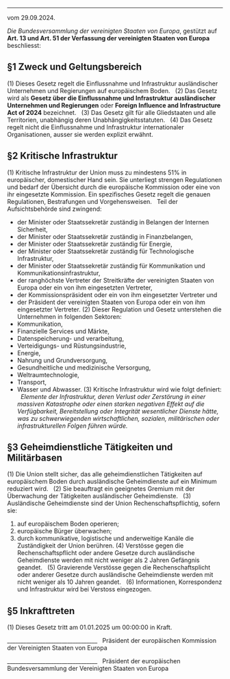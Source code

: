 _______________________________________________________________
vom 29.09.2024.  

_Die Bundesversammlung der vereinigten Staaten von Europa_, gestützt auf **Art. 13 und Art. 51 der Verfassung der vereinigten Staaten von Europa** beschliesst:

  
## §1 Zweck und Geltungsbereich
(1) Dieses Gesetz regelt die Einflussnahme und Infrastruktur ausländischer Unternehmen und Regierungen auf europäischem Boden.  
(2) Das Gesetz wird als **Gesetz über die Einflussnahme und Infrastruktur ausländischer Unternehmen und Regierungen** oder **Foreign Influence and Infrastructure Act of 2024** bezeichnet.  
(3) Das Gesetz gilt für alle Gliedstaaten und alle Territorien, unabhängig deren Unabhängigkeitsstatuten.  
(4) Das Gesetz regelt nicht die Einflussnahme und Infrastruktur internationaler Organisationen, ausser sie werden explizit erwähnt.  
  

## §2 Kritische Infrastruktur
(1) Kritische Infrastruktur der Union muss zu mindestens 51% in europäischer, domestischer Hand sein. Sie unterliegt strengen Regulationen und bedarf der Übersicht durch die europäische Kommission oder eine von ihr eingesetzte Kommission. Ein spezifisches Gesetz regelt die genauen Regulationen, Bestrafungen und Vorgehensweisen.  
Teil der Aufsichtsbehörde sind zwingend:  
- der Minister oder Staatssekretär zuständig in Belangen der Internen Sicherheit,
- der Minister oder Staatssekretär zuständig in Finanzbelangen,
- der Minister oder Staatssekretär zuständig für Energie,
- der Minister oder Staatssekretär zuständig für Technologische Infrastruktur,
- der Minister oder Staatssekretär zuständig für Kommunikation und Kommunikationsinfrastruktur,
- der ranghöchste Vertreter der Streitkräfte der vereinigten Staaten von Europa oder ein von ihm eingesetzten Vertreter,
- der Kommissionspräsident oder ein von ihm eingesetzter Vertreter und
- der Präsident der vereinigten Staaten von Europa oder ein von ihm eingesetzter Vertreter.
(2) Dieser Regulation und Gesetz unterstehen die Unternehmen in folgenden Sektoren:  
- Kommunikation,
- Finanzielle Services und Märkte,
- Datenspeicherung- und verarbeitung,
- Verteidigungs- und Rüstungsindustrie,
- Energie,
- Nahrung und Grundversorgung,
- Gesundheitliche und medizinische Versorgung,
- Weltraumtechnologie,
- Transport,
- Wasser und Abwasser.
(3) Kritische Infrastruktur wird wie folgt definiert:  
_Elemente der Infrastruktur, deren Verlust oder Zerstörung in einer massiven Katastrophe oder einen starken negativen Effekt auf die Verfügbarkeit, Bereitstellung oder Integrität wesentlicher Dienste hätte, was zu schwerwiegenden wirtschaftlichen, sozialen, militärischen oder infrastrukturellen Folgen führen würde._  
  

## §3 Geheimdienstliche Tätigkeiten und Militärbasen
(1) Die Union stellt sicher, das alle geheimdienstlichen Tätigkeiten auf europäischem Boden durch ausländische Geheimdienste auf ein Minimum reduziert wird.  
(2) Sie beauftragt ein geeignetes Gremium mit der Überwachung der Tätigkeiten ausländischer Geheimdienste.  
(3) Ausländische Geheimdienste sind der Union Rechenschaftspflichtig, sofern sie:  
1. auf europäischem Boden operieren;
2. europäische Bürger überwachen;
3. durch kommunikative, logistische und anderweitige Kanäle die Zuständigkeit der Union berühren.
(4) Verstösse gegen die Rechenschaftspflicht oder andere Gesetze durch ausländische Geheimdienste werden mit nicht weniger als 2 Jahren Gefängnis geandet.  
(5) Gravierende Verstösse gegen die Rechenschaftsplicht oder anderer Gesetze durch ausländische Geheimdienste werden mit nicht weniger als 10 Jahren geandet.  
(6) Informationen, Korrespondenz und Infrastruktur wird bei Verstoss eingezogen.
  

## §5 Inkrafttreten

(1) Dieses Gesetz tritt am 01.01.2025 um 00:00:00 in Kraft.  
 

_________________________________  
Präsident der europäischen Kommission der Vereinigten Staaten von Europa  

  
  
_________________________________  
Präsident der europäischen Bundesversammlung der Vereinigten Staaten von Europa